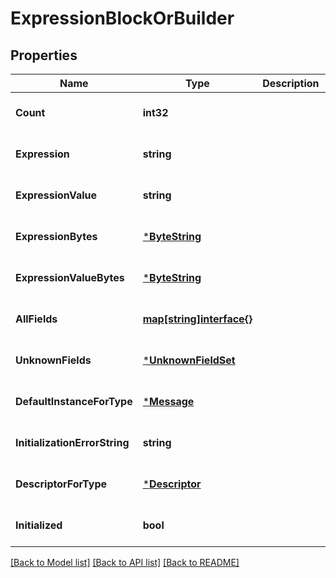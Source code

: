 # ExpressionBlockOrBuilder

## Properties
Name | Type | Description | Notes
------------ | ------------- | ------------- | -------------
**Count** | **int32** |  | [optional] [default to null]
**Expression** | **string** |  | [optional] [default to null]
**ExpressionValue** | **string** |  | [optional] [default to null]
**ExpressionBytes** | [***ByteString**](ByteString.md) |  | [optional] [default to null]
**ExpressionValueBytes** | [***ByteString**](ByteString.md) |  | [optional] [default to null]
**AllFields** | [**map[string]interface{}**](interface{}.md) |  | [optional] [default to null]
**UnknownFields** | [***UnknownFieldSet**](UnknownFieldSet.md) |  | [optional] [default to null]
**DefaultInstanceForType** | [***Message**](Message.md) |  | [optional] [default to null]
**InitializationErrorString** | **string** |  | [optional] [default to null]
**DescriptorForType** | [***Descriptor**](Descriptor.md) |  | [optional] [default to null]
**Initialized** | **bool** |  | [optional] [default to null]

[[Back to Model list]](../README.md#documentation-for-models) [[Back to API list]](../README.md#documentation-for-api-endpoints) [[Back to README]](../README.md)

